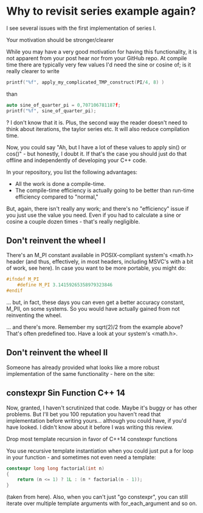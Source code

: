 # Why to revisit series example again?

I see several issues with the first implementation of series I.

Your motivation should be stronger/clearer

While you may have a very good motivation for having this functionality, it is not apparent from your post hear nor from your GitHub repo. At compile time there are typically very few values I'd need the sine or cosine of; is it really clearer to write

```cpp
printf("%f", apply_my_complicated_TMP_construct(PI/4, 8) )
```
than
```cpp
auto sine_of_quarter_pi = 0,707106781187f;
printf("%f", sine_of_quarter_pi);
```
? I don't know that it is. Plus, the second way the reader doesn't need to think about iterations, the taylor series etc. It will also reduce compilation time.

Now, you could say "Ah, but I have a lot of these values to apply sin() or cos()" - but honestly, I doubt it. If that's the case you should just do that offline and independently of developing your C++ code.

In your repository, you list the following advantages:

- All the work is done a compile-time.
- The compile-time efficiency is actually going to be better than run-time efficiency compared to "normal,"

But, again, there isn't really any work; and there's no "efficiency" issue if you just use the value you need. Even if you had to calculate a sine or cosine a couple dozen times - that's really negligible.

## Don't reinvent the wheel I

There's an M_PI constant available in POSIX-compliant system's <math.h> header (and thus, effectively, in most <cmath> headers, including MSVC's with a bit of work, see here). In case you want to be more portable, you might do:
```cpp
#ifndef M_PI
    #define M_PI 3.14159265358979323846
#endif
```
... but, in fact, these days you can even get a better accuracy constant, M_PIl, on some systems. So you would have actually gained from not reinventing the wheel.

... and there's more. Remember my sqrt(2)/2 from the example above? That's often predefined too. Have a look at your system's <math.h>.

## Don't reinvent the wheel II

Someone has already provided what looks like a more robust implementation of the same functionality - here on the site:

## constexpr Sin Function C++ 14

Now, granted, I haven't scrutinized that code. Maybe it's buggy or has other problems. But I'll bet you 100 reputation you haven't read that implementation before writing yours... although you could have, if you'd have looked. I didn't know about it before I was writing this review.

Drop most template recursion in favor of C++14 constexpr functions

You use recursive template instantiation when you could just put a for loop in your function - and sometimes not even need a template:

```cpp
constexpr long long factorial(int n)
{
    return (n <= 1) ? 1L : (n * factorial(n - 1));
}
```
(taken from here). Also, when you can't just "go constexpr", you can still iterate over multiple template arguments with for_each_argument and so on.
